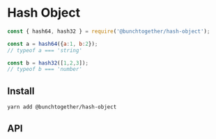 # Hash Object

```js
const { hash64, hash32 } = require('@bunchtogether/hash-object');

const a = hash64({a:1, b:2});
// typeof a === 'string'

const b = hash32([1,2,3]);
// typeof b === 'number'
```

## Install

`yarn add @bunchtogether/hash-object`

## API

